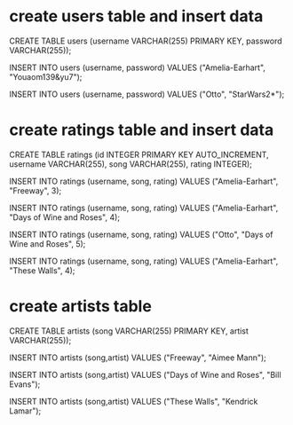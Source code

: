 # create users table and insert data
CREATE TABLE users (username VARCHAR(255) PRIMARY KEY,
    password VARCHAR(255));

INSERT INTO users (username, password)
    VALUES ("Amelia-Earhart", "Youaom139&yu7");

INSERT INTO users (username, password)
    VALUES ("Otto", "StarWars2*"); 

# create ratings table and insert data
CREATE TABLE ratings (id INTEGER PRIMARY KEY AUTO_INCREMENT,
    username VARCHAR(255),
    song VARCHAR(255),
    rating INTEGER);

INSERT INTO ratings (username, song, rating)
    VALUES ("Amelia-Earhart", "Freeway", 3);

INSERT INTO ratings (username, song, rating)
    VALUES ("Amelia-Earhart", "Days of Wine and Roses", 4); 

INSERT INTO ratings (username, song, rating)
    VALUES ("Otto", "Days of Wine and Roses", 5);

INSERT INTO ratings (username, song, rating)
    VALUES ("Amelia-Earhart", "These Walls", 4); 

# create artists table
CREATE TABLE artists (song VARCHAR(255) PRIMARY KEY,
    artist VARCHAR(255));

INSERT INTO artists (song,artist)
    VALUES ("Freeway", "Aimee Mann");

INSERT INTO artists (song,artist)
    VALUES ("Days of Wine and Roses", "Bill Evans"); 

INSERT INTO artists (song,artist)
    VALUES ("These Walls", "Kendrick Lamar");

